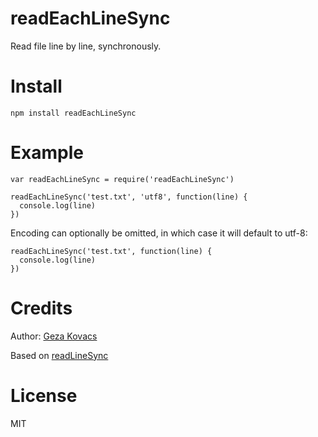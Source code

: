 # readEachLineSync

Read file line by line, synchronously.

# Install

    npm install readEachLineSync

# Example

    var readEachLineSync = require('readEachLineSync')
    
    readEachLineSync('test.txt', 'utf8', function(line) {
      console.log(line)
    })

Encoding can optionally be omitted, in which case it will default to utf-8:

    readEachLineSync('test.txt', function(line) {
      console.log(line)
    })

# Credits

Author: [Geza Kovacs](http://github.com/gkovacs)

Based on [readLineSync](https://gist.github.com/Basemm/9700229)

# License

MIT
